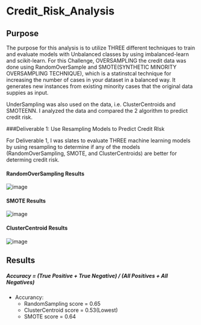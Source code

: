 # Credit_Risk_Analysis

## Purpose

The purpose for this analysis is to utilize THREE different techniques to train and evaluate models with Unbalanced classes by using imbalanced-learn and scikit-learn.  For this Challenge, OVERSAMPLING the credit data was done using RandomOverSample and SMOTE(SYNTHETIC MINORITY OVERSAMPLING TECHNIQUE), which is a statinstcal technique for increasing the number of cases in your dataset in a balanced way.  It generates new instances from existing minority cases that the original data suppies as input.

UnderSampling was also used on the data, i.e. ClusterCentroids and SMOTEENN.  I analyzed the data and compared the 2 algorithm to predict credit risk.

###Deliverable 1:  Use Resampling Models to Predict Credit RIsk

For Deliverable 1, I was slates to evaluate THREE machine learning models by using resampling to determine if any of the models (RandomOverSampling, SMOTE, and ClusterCentroids) are better for determing credit risk.

#### RandomOverSampling Results

  ![image](https://user-images.githubusercontent.com/8845050/183158792-09c4c4c9-8b2f-4aa4-89c4-4064697b0e4e.png)

#### SMOTE Results

  ![image](https://user-images.githubusercontent.com/8845050/183158888-11b025c4-d144-4fcd-91c8-b758bb158d57.png)
  
#### ClusterCentroid Results

  ![image](https://user-images.githubusercontent.com/8845050/183159150-e5c9e425-b72e-4828-9996-c669c252bcaf.png)


## Results

##### Accuracy = (True Positive + True Negative) / (All Positives + All Negatives)

  - Accurancy:  
    - RandomSampling score = 0.65
    - ClusterCentroid score = 0.53(Lowest)
    - SMOTE score = 0.64
  







